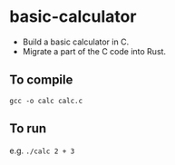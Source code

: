 # basic-calculator
- Build a basic calculator in C.
- Migrate a part of the C code into Rust.

## To compile
`gcc -o calc calc.c`

## To run
e.g. `./calc 2 + 3`

